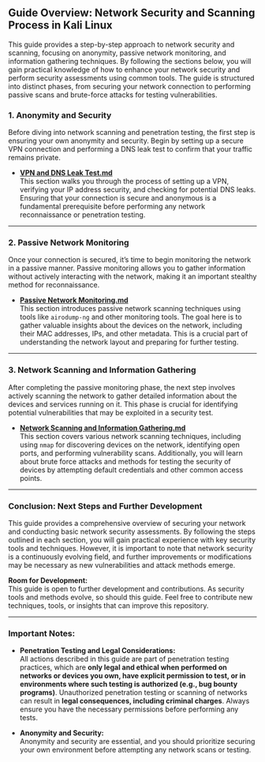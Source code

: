 ## Guide Overview: Network Security and Scanning Process in Kali Linux

This guide provides a step-by-step approach to network security and scanning, focusing on anonymity, passive network monitoring, and information gathering techniques. By following the sections below, you will gain practical knowledge of how to enhance your network security and perform security assessments using common tools. The guide is structured into distinct phases, from securing your network connection to performing passive scans and brute-force attacks for testing vulnerabilities. 

### **1. Anonymity and Security**

Before diving into network scanning and penetration testing, the first step is ensuring your own anonymity and security. Begin by setting up a secure VPN connection and performing a DNS leak test to confirm that your traffic remains private.

- **[VPN and DNS Leak Test.md](https://github.com/brgkdm/process-network-force/blob/main/Anonymity%20and%20Security.md)**  
  This section walks you through the process of setting up a VPN, verifying your IP address security, and checking for potential DNS leaks. Ensuring that your connection is secure and anonymous is a fundamental prerequisite before performing any network reconnaissance or penetration testing.  

---

### **2. Passive Network Monitoring**

Once your connection is secured, it’s time to begin monitoring the network in a passive manner. Passive monitoring allows you to gather information without actively interacting with the network, making it an important stealthy method for reconnaissance.

- **[Passive Network Monitoring.md](https://github.com/brgkdm/process-network-force/blob/main/Passive%20Network%20Monitoring.md)**  
  This section introduces passive network scanning techniques using tools like `airodump-ng` and other monitoring tools. The goal here is to gather valuable insights about the devices on the network, including their MAC addresses, IPs, and other metadata. This is a crucial part of understanding the network layout and preparing for further testing.

---

### **3. Network Scanning and Information Gathering**

After completing the passive monitoring phase, the next step involves actively scanning the network to gather detailed information about the devices and services running on it. This phase is crucial for identifying potential vulnerabilities that may be exploited in a security test.

- **[Network Scanning and Information Gathering.md](https://github.com/brgkdm/process-network-force/blob/main/Network%20Scanning%20and%20Information%20Gathering.md)**  
  This section covers various network scanning techniques, including using `nmap` for discovering devices on the network, identifying open ports, and performing vulnerability scans. Additionally, you will learn about brute force attacks and methods for testing the security of devices by attempting default credentials and other common access points.

---

### **Conclusion: Next Steps and Further Development**

This guide provides a comprehensive overview of securing your network and conducting basic network security assessments. By following the steps outlined in each section, you will gain practical experience with key security tools and techniques. However, it is important to note that network security is a continuously evolving field, and further improvements or modifications may be necessary as new vulnerabilities and attack methods emerge.

**Room for Development:**  
This guide is open to further development and contributions. As security tools and methods evolve, so should this guide. Feel free to contribute new techniques, tools, or insights that can improve this repository.

---

### **Important Notes:**

- **Penetration Testing and Legal Considerations:**  
  All actions described in this guide are part of penetration testing practices, which are **only legal and ethical when performed on networks or devices you own, have explicit permission to test, or in environments where such testing is authorized (e.g., bug bounty programs)**. Unauthorized penetration testing or scanning of networks can result in **legal consequences, including criminal charges**. Always ensure you have the necessary permissions before performing any tests.
  
- **Anonymity and Security:**  
  Anonymity and security are essential, and you should prioritize securing your own environment before attempting any network scans or testing.
